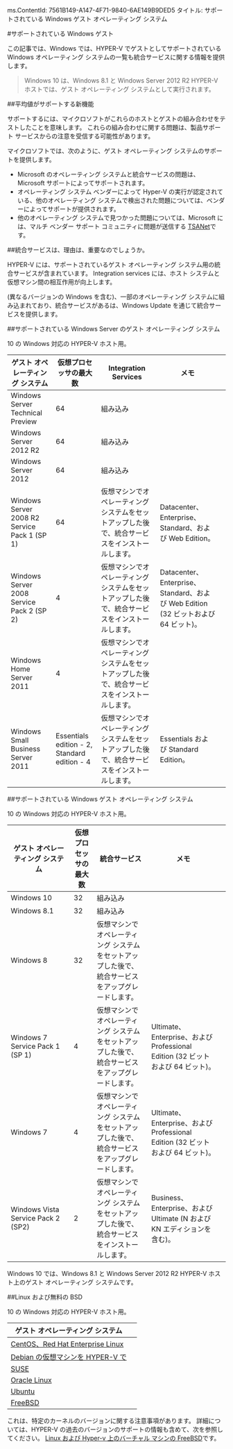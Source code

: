ms.ContentId: 7561B149-A147-4F71-9840-6AE149B9DED5
タイトル: サポートされている Windows ゲスト オペレーティング システム


#サポートされている Windows ゲスト

この記事では、Windows では、HYPER-V でゲストとしてサポートされている Windows オペレーティング システムの一覧も統合サービスに関する情報を提供します。


> Windows 10 は、Windows 8.1 と Windows Server 2012 R2 HYPER-V ホストでは、ゲスト オペレーティング システムとして実行されます。

##平均値がサポートする新機能

サポートするには、マイクロソフトがこれらのホストとゲストの組み合わせをテストしたことを意味します。
これらの組み合わせに関する問題は、製品サポート サービスからの注意を受信する可能性があります。

マイクロソフトでは、次のように、ゲスト オペレーティング システムのサポートを提供します。
* Microsoft のオペレーティング システムと統合サービスの問題は、Microsoft サポートによってサポートされます。
* オペレーティング システム ベンダーによって Hyper-V の実行が認定されている、他のオペレーティング システムで検出された問題については、ベンダーによってサポートが提供されます。
* 他のオペレーティング システムで見つかった問題については、Microsoft には、マルチ ベンダー サポート コミュニティに問題が送信する [TSANet](http://www.tsanet.org/)です。

##統合サービスは、理由は、重要なのでしょうか。

HYPER-V には、サポートされているゲスト オペレーティング システム用の統合サービスが含まれています。
Integration services には、ホスト システムと仮想マシン間の相互作用が向上します。



(異なるバージョンの Windows を含む)、一部のオペレーティング システムに組み込まれており、統合サービスがあるは、Windows Update を通じて統合サービスを提供します。

##サポートされている Windows Server のゲスト オペレーティング システム

10 の Windows 対応の HYPER-V ホスト用。


| ゲスト オペレーティング システム| 仮想プロセッサの最大数| Integration Services| メモ| |
| -----                                | -----                                     | -----                     | -----     | ----- |
| Windows Server Technical Preview| 64| 組み込み| | | |
| Windows Server 2012 R2| 64| 組み込み| | | |
| Windows Server 2012| 64| 組み込み| | | |
| Windows Server 2008 R2 Service Pack 1 (SP 1)| 64| 仮想マシンでオペレーティング システムをセットアップした後で、統合サービスをインストールします。| Datacenter、Enterprise、Standard、および Web Edition。| |
| Windows Server 2008 Service Pack 2 (SP 2)| 4| 仮想マシンでオペレーティング システムをセットアップした後で、統合サービスをインストールします。| Datacenter、Enterprise、Standard、および Web Edition (32 ビットおよび 64 ビット)。| |
| Windows Home Server 2011| 4| 仮想マシンでオペレーティング システムをセットアップした後で、統合サービスをインストールします。| |
| Windows Small Business Server 2011| Essentials edition - 2, Standard edition - 4| 仮想マシンでオペレーティング システムをセットアップした後で、統合サービスをインストールします。| Essentials および Standard Edition。| |

##サポートされている Windows ゲスト オペレーティング システム

10 の Windows 対応の HYPER-V ホスト用。

| ゲスト オペレーティング システム| 仮想プロセッサの最大数| 統合サービス| メモ| |
| ----- | ----- | ----- | ----- | ----- |
| Windows 10| 32| 組み込み| | |
| Windows 8.1| 32| 組み込み| | |
| Windows 8| 32| 仮想マシンでオペレーティング システムをセットアップした後で、統合サービスをアップグレードします。| | |
| Windows 7 Service Pack 1 (SP 1)| 4| 仮想マシンでオペレーティング システムをセットアップした後で、統合サービスをアップグレードします。| Ultimate、Enterprise、および Professional Edition (32 ビットおよび 64 ビット)。| |
| Windows 7| 4| 仮想マシンでオペレーティング システムをセットアップした後で、統合サービスをアップグレードします。| Ultimate、Enterprise、および Professional Edition (32 ビットおよび 64 ビット)。| |
| Windows Vista Service Pack 2 (SP2)| 2| 仮想マシンでオペレーティング システムをセットアップした後で、統合サービスをインストールします。| Business、Enterprise、および Ultimate (N および KN エディションを含む)。| |
 Windows 10 では、Windows 8.1 と Windows Server 2012 R2 HYPER-V ホスト上のゲスト オペレーティング システムです。

##Linux および無料の BSD

10 の Windows 対応の HYPER-V ホスト用。

| ゲスト オペレーティング システム| |
| -----|------|
| [CentOS、Red Hat Enterprise Linux ](https://technet.microsoft.com/library/dn531026.aspx)| |
| [Debian の仮想マシンを HYPER-V で](https://technet.microsoft.com/library/dn614985.aspx)| |
| [SUSE](https://technet.microsoft.com/en-us/library/dn531027.aspx)| |
| [Oracle Linux](https://technet.microsoft.com/en-us/library/dn609828.aspx)| |
| [Ubuntu](https://technet.microsoft.com/en-us/library/dn531029.aspx)| |
| [FreeBSD](https://technet.microsoft.com/library/dn848318.aspx)| |
これは、特定のカーネルのバージョンに関する注意事項があります。
詳細については、HYPER-V の過去のバージョンのサポートの情報も含めて、次を参照してください。 [Linux および Hyper-v 上のバーチャル マシンの FreeBSD](https://technet.microsoft.com/library/dn531030.aspx)です。




